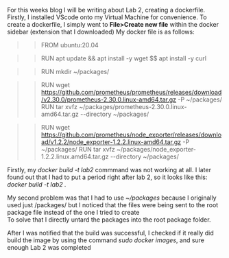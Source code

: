 For this weeks blog I will be writing about Lab 2, creating a dockerfile. Firstly, I installed VScode onto my Virtual Machine for convenience. To create a dockerfile, I simply went to **File>Create new file** within the docker sidebar (extension that I downloaded)
My docker file is as follows:

>>FROM ubuntu:20.04

>>RUN apt update && apt install -y wget $$ apt install -y curl 

>>RUN mkdir ~/packages/

>>RUN wget https://github.com/prometheus/prometheus/releases/download/v2.30.0/prometheus-2.30.0.linux-amd64.tar.gz -P ~/packages/
>>RUN tar xvfz ~/packages/prometheus-2.30.0.linux-amd64.tar.gz --directory ~/packages/

>>RUN wget https://github.com/prometheus/node_exporter/releases/download/v1.2.2/node_exporter-1.2.2.linux-amd64.tar.gz -P ~/packages/
>>RUN tar xvfz ~/packages/node_exporter-1.2.2.linux.amd64.tar.gz --directory ~/packages/</p>

Firstly, my *docker build -t lab2* commmand was not working at all. I later found out that I had to put a period right after lab 2, so it looks like this: *docker build -t lab2 .*

 My second problem was that I had to use *~/packages* because I originally used just /packages/ but I noticed that the files were being sent to the root package file instead of the one I tried to create  
To solve that I directly untard the packages into the root package folder.  

After I was notified that the build was successful, I checked if it really did build the image by using the command *sudo docker images*, and sure enough Lab 2 was completed
